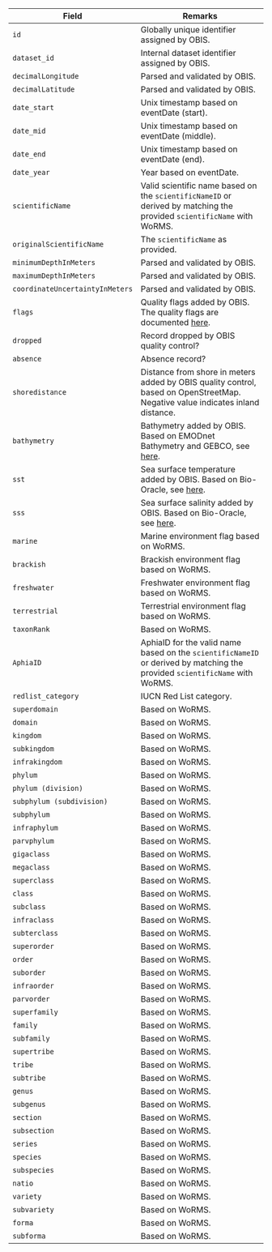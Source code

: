 | Field                         | Remarks                                                                                                                      |
|-------------------------------|------------------------------------------------------------------------------------------------------------------------------|
| `id`                           | Globally unique identifier assigned by OBIS.                                                                                 |
| `dataset_id`                   | Internal dataset identifier assigned by OBIS.                                                                                |
| `decimalLongitude`             | Parsed and validated by OBIS.                                                                                                |
| `decimalLatitude`              | Parsed and validated by OBIS.                                                                                                |
| `date_start`                   | Unix timestamp based on eventDate (start).                                                                                   |
| `date_mid`                     | Unix timestamp based on eventDate (middle).                                                                                  |
| `date_end`                     | Unix timestamp based on eventDate (end).                                                                                     |
| `date_year`                    | Year based on eventDate.                                                                                                     |
| `scientificName`               | Valid scientific name based on the `scientificNameID` or derived by matching the provided `scientificName` with WoRMS.       |
| `originalScientificName`       | The `scientificName` as provided.                                                                                            |
| `minimumDepthInMeters`         | Parsed and validated by OBIS.                                                                                                |
| `maximumDepthInMeters`         | Parsed and validated by OBIS.                                                                                                |
| `coordinateUncertaintyInMeters`| Parsed and validated by OBIS.                                                                                                |
| `flags`                        | Quality flags added by OBIS. The quality flags are documented [here](https://obis.org/manual/qualitycontrol/).               |
| `dropped`                      | Record dropped by OBIS quality control?                                                                                      |
| `absence`                      | Absence record?                                                                                                              |
| `shoredistance`                | Distance from shore in meters added by OBIS quality control, based on OpenStreetMap. Negative value indicates inland distance.|
| `bathymetry`                   | Bathymetry added by OBIS. Based on EMODnet Bathymetry and GEBCO, see [here](https://github.com/iobis/xylookup).              |
| `sst`                          | Sea surface temperature added by OBIS. Based on Bio-Oracle, see [here](https://github.com/iobis/xylookup).                   |
| `sss`                          | Sea surface salinity added by OBIS. Based on Bio-Oracle, see [here](https://github.com/iobis/xylookup).                      |
| `marine`                       | Marine environment flag based on WoRMS.                                                                                      |
| `brackish`                     | Brackish environment flag based on WoRMS.                                                                                    |
| `freshwater`                   | Freshwater environment flag based on WoRMS.                                                                                  |
| `terrestrial`                  | Terrestrial environment flag based on WoRMS.                                                                                 |
| `taxonRank`                    | Based on WoRMS.                                                                                                              |
| `AphiaID`                      | AphiaID for the valid name based on the `scientificNameID` or derived by matching the provided `scientificName` with WoRMS.  |
| `redlist_category`             | IUCN Red List category.                                                                                                      |
| `superdomain`                  | Based on WoRMS.                                                                                                              |
| `domain`                       | Based on WoRMS.                                                                                                              |
| `kingdom`                      | Based on WoRMS.                                                                                                              |
| `subkingdom`                   | Based on WoRMS.                                                                                                              |
| `infrakingdom`                 | Based on WoRMS.                                                                                                              |
| `phylum`                       | Based on WoRMS.                                                                                                              |
| `phylum (division)`            | Based on WoRMS.                                                                                                              |
| `subphylum (subdivision)`      | Based on WoRMS.                                                                                                              |
| `subphylum`                    | Based on WoRMS.                                                                                                              |
| `infraphylum`                  | Based on WoRMS.                                                                                                              |
| `parvphylum`                   | Based on WoRMS.                                                                                                              |
| `gigaclass`                    | Based on WoRMS.                                                                                                              |
| `megaclass`                    | Based on WoRMS.                                                                                                              |
| `superclass`                   | Based on WoRMS.                                                                                                              |
| `class`                        | Based on WoRMS.                                                                                                              |
| `subclass`                     | Based on WoRMS.                                                                                                              |
| `infraclass`                   | Based on WoRMS.                                                                                                              |
| `subterclass`                  | Based on WoRMS.                                                                                                              |
| `superorder`                   | Based on WoRMS.                                                                                                              |
| `order`                        | Based on WoRMS.                                                                                                              |
| `suborder`                     | Based on WoRMS.                                                                                                              |
| `infraorder`                   | Based on WoRMS.                                                                                                              |
| `parvorder`                    | Based on WoRMS.                                                                                                              |
| `superfamily`                  | Based on WoRMS.                                                                                                              |
| `family`                       | Based on WoRMS.                                                                                                              |
| `subfamily`                    | Based on WoRMS.                                                                                                              |
| `supertribe`                   | Based on WoRMS.                                                                                                              |
| `tribe`                        | Based on WoRMS.                                                                                                              |
| `subtribe`                     | Based on WoRMS.                                                                                                              |
| `genus`                        | Based on WoRMS.                                                                                                              |
| `subgenus`                     | Based on WoRMS.                                                                                                              |
| `section`                      | Based on WoRMS.                                                                                                              |
| `subsection`                   | Based on WoRMS.                                                                                                              |
| `series`                       | Based on WoRMS.                                                                                                              |
| `species`                      | Based on WoRMS.                                                                                                              |
| `subspecies`                   | Based on WoRMS.                                                                                                              |
| `natio`                        | Based on WoRMS.                                                                                                              |
| `variety`                      | Based on WoRMS.                                                                                                              |
| `subvariety`                   | Based on WoRMS.                                                                                                              |
| `forma`                        | Based on WoRMS.                                                                                                              |
| `subforma`                     | Based on WoRMS.                                                                                                              |